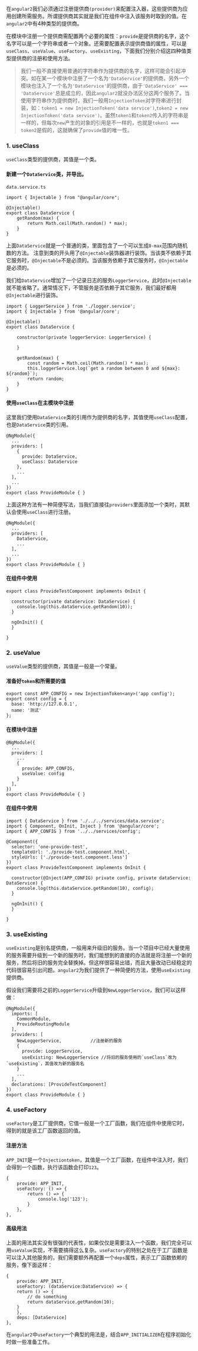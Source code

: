 在`angular2`我们必须通过注册提供商`(provider)`来配置注入器，这些提供商为应用创建所需服务。所谓提供商其实就是我们在组件中注入该服务时取到的值。在`angular2`中有4种类型的提供商。

在模块中注册一个提供商需配置两个必要的属性：`provide`是提供商的名字，这个名字可以是一个字符串或者一个对象。还需要配置表示提供商值的属性，可以是`useClass`、`useValue`、`useFactory`、`useExisting`，下面我们分别介绍这四种值类型提供商的注册和使用方法。

>我们一般不直接使用普通的字符串作为提供商的名字，这样可能会引起冲突。如在某一个模块中注册了一个名为`'DataService'`的提供商，另外一个模块也注入了一个名为`'DataService'`的提供商，由于`'DataService' === 'DataService'`总是成立的，因此`angular2`就没办法区分这两个服务了。当使用字符串作为提供商时，我们一般用`InjectionToken`对字符串进行封装，如：`token1 = new InjectionToken('data service')`,`token2 = new InjectionToken('data service')`。虽然`token1`和`token2`传入的字符串是一样的，但每次`new`产生的对象的引用是不一样的，也就是`token1 === token2`是假的，这就确保了`provide`值的唯一性。


### 1. useClass
`useClass`类型的提供商，其值是一个类。

#### 新建一个`DataService`类，并导出。
`data.service.ts`  
```
import { Injectable } from "@angular/core";

@Injectable()
export class DataService {
    getRandom(max) {
        return Math.ceil(Math.random() * max);
    }
}

```

上面`DataService`就是一个普通的类，里面包含了一个可以生成`0-max`范围内随机数的方法。
注意到类的开头用了`@Injectable`装饰器进行装饰。当该类不依赖于其它服务时，`@Injectable`不是必须的。当该服务依赖于其它服务时，`@Injectable`是必须的。

我们给`DataService`增加了一个记录日志的服务`LoggerService`，此时`@Injectable`就不能省略了。通常情况下，不管服务是否依赖于其它服务，我们最好都用`@Injectable`进行装饰。
```
import { LoggerService } from './logger.service';
import { Injectable } from '@angular/core';

@Injectable()
export class DataService {

    constructor(private loggerService: LoggerService) {

    }

    getRandom(max) {
        const random = Math.ceil(Math.random() * max);
        this.loggerService.log(`get a random between 0 and ${max}: ${random}`);
        return random;
    }
}
```

#### 使用`useClass`在主模块中注册
这里我们使用`DataService`类的引用作为提供商的名字，其值使用`useClass`配置，也是`DataService`类的引用。
```
@NgModule({
  ...
  providers: [
    {
      provide: DataService,
      useClass: DataService
    },
    ...
  ],
  ...
})
export class ProvideModule { }
```

上面这种方法有一种简便写法，当我们直接往`providers`里面添加一个类时，其默认会使用`useClass`进行注册。
```
@NgModule({
  ...
  providers: [
    DataService,
    ...
  ],
  ...
})
export class ProvideModule { }
```

#### 在组件中使用
```
export class ProvideTestComponent implements OnInit {

  constructor(private dataService: DataService) {
    console.log(this.dataService.getRandom(10));
  }

  ngOnInit() {
  }

}
```

### 2. useValue
`useValue`类型的提供商，其值是一般是一个常量。

#### 准备好`token`和所需要的值
```
export const APP_CONFIG = new InjectionToken<any>('app config');
export const config = {
  base: 'http://127.0.0.1',
  name: '测试'
};
```

#### 在模块中注册
```
@NgModule({
  ...
  providers: [
    ...
    {
      provide: APP_CONFIG,
      useValue: config
    }
  ],
})
export class ProvideModule { }
```

#### 在组件中使用

```
import { DataService } from './../../services/data.service';
import { Component, OnInit, Inject } from '@angular/core';
import { APP_CONFIG } from '../../services/config';

@Component({
  selector: 'one-provide-test',
  templateUrl: './provide-test.component.html',
  styleUrls: ['./provide-test.component.less']
})
export class ProvideTestComponent implements OnInit {

  constructor(@Inject(APP_CONFIG) private config, private dataService: DataService) {
    console.log(this.dataService.getRandom(10), config);
  }

  ngOnInit() {
  }

}
```

### 3. useExisting
`useExisting`是别名提供商，一般用来升级旧的服务。当一个项目中已经大量使用的服务需要升级到一个新的服务时，我们能想到的直接的办法就是将注册一个新的服务，然后将旧的服务完全替换掉。但这样很容易出错，而且大量改动已经稳定的代码很容易引出问题。`angular2`为我们提供了一种简便的方法，使用`useExisting`提供商。

假设我们需要将之前的`LoggerService`升级到`NewLoggerService`，我们可以这样做：

```
@NgModule({
  imports: [
    CommonModule,
    ProvideRoutingModule
  ],
  providers: [
    NewLoggerService,           //注册新的服务
    {
      provide: LoggerService,
      useExisting: NewLoggerService //将旧的服务使用的`useClass`改为`useExisting`，其值改为新的服务名
    }
    ...
  ],
  declarations: [ProvideTestComponent]
})
export class ProvideModule { }
```

### 4. useFactory
`useFactory`是工厂提供商，它值一般是一个工厂函数，我们在组件中使用它时，得到的就是该工厂函数返回的值。

#### 注册方法
`APP_INIT`是一个`Injectiontoken`，其值是一个工厂函数，在组件中注入时，我们会得到一个函数，执行该函数会打印`123`。

```
{
    provide: APP_INIT,
    useFactory: () => {
        return () => {
            console.log('123');
        }
    },
},
```
#### 高级用法
上面的用法其实没有很强的代表性，如果仅仅是需要注入一个函数，我们完全可以用`useValue`实现，不需要搞得这么复杂。`useFactory`的特别之处在于工厂函数是可以注入其他服务的，我们需要额外再配置一个`deps`属性，表示工厂函数依赖的服务，像下面这样：
```
{
    provide: APP_INIT,
    useFactory: (dataService:DataService) => {
    return () => {
        // do something
        return dataService.getRandom(10);
    }
    },
    deps: [DataService]
},
```

在`angular2`中`useFactory`一个典型的用法是，结合`APP_INITIALIZER`在程序初始化时做一些准备工作。